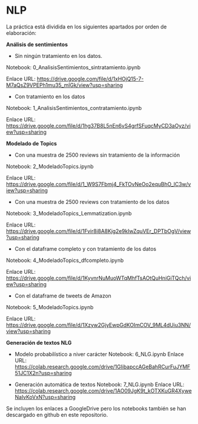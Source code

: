 # NLP

La práctica está dividida en los siguientes apartados por orden de elaboración:

**Análisis de sentimientos** 

- Sin ningún tratamiento en los datos.

Notebook: 0_AnalisisSentimientos_sintratamiento.ipynb

Enlace URL: https://drive.google.com/file/d/1xHOjQ15-7-M7aQsZ9VPEPh1mu35_mIGk/view?usp=sharing

- Con tratamiento en los datos

Notebook: 1_AnalisisSentimientos_contratamiento.ipynb

Enlace URL: https://drive.google.com/file/d/1hg37B8L5nEn6vS4grfSFuqcMyCD3aOyz/view?usp=sharing

**Modelado de Topics**

- Con una muestra de 2500 reviews sin tratamiento de la información

Notebook: 2_ModeladoTopics.ipynb

Enlace URL: https://drive.google.com/file/d/1_W9S7Fbmj4_FkTOvNeOo2equBhO_lC3w/view?usp=sharing

- Con una muestra de 2500 reviews con tratamiento de los datos

Notebook: 3_ModeladoTopics_Lemmatization.ipynb

Enlace URL: https://drive.google.com/file/d/1Fvir8i8A8Kjg2e9kIwZquVEr_DPTbOgV/view?usp=sharing

- Con el dataframe completo y con tratamiento de los datos

Notebook: 4_ModeladoTopics_dfcompleto.ipynb

Enlace URL: https://drive.google.com/file/d/1KyvnrNuMuoWTqMhfTsAOtQuHniGiTQch/view?usp=sharing

- Con el dataframe de tweets de Amazon

Notebook: 5_ModeladoTopics.ipynb

Enlace URL: https://drive.google.com/file/d/1Xzyw2GjyEwpGdKOImCOV_9ML4dUiu3NN/view?usp=sharing

**Generación de textos NLG**

- Modelo probabilístico a niver carácter
Notebook: 6_NLG.ipynb
Enlace  URL: https://colab.research.google.com/drive/1GIibapccAGeBahRCurFuJYMF51JC1X2n?usp=sharing

- Generación automática de textos
Notebook: 7_NLG.ipynb
Enlace  URL: https://colab.research.google.com/drive/1AO09JgK9t_kOTXKuGR4XyweNaIvKoVxN?usp=sharing

Se incluyen los enlaces a GoogleDrive pero los notebooks también se han descargado en github en este repositorio.
